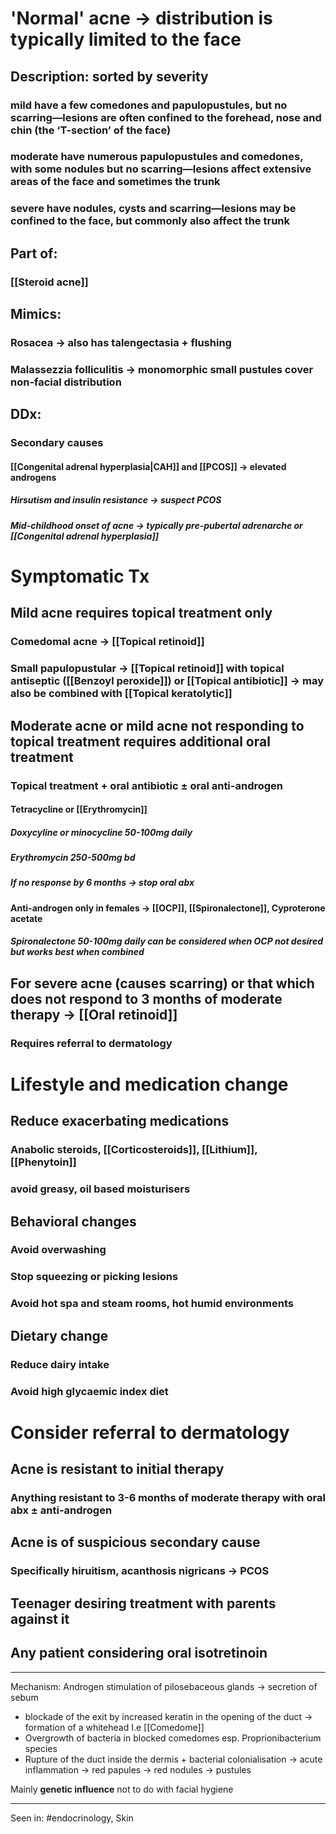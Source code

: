 # 'Normal' acne -> distribution is typically limited to the face
## Description: sorted by severity
### mild have a few comedones and papulopustules, but no scarring—lesions are often confined to the forehead, nose and chin (the ‘T-section’ of the face)
### moderate have numerous papulopustules and comedones, with some nodules but no scarring—lesions affect extensive areas of the face and sometimes the trunk
### severe have nodules, cysts and scarring—lesions may be confined to the face, but commonly also affect the trunk
## Part of:
### [[Steroid acne]]
## Mimics:
### Rosacea -> also has talengectasia + flushing
### Malassezzia folliculitis -> monomorphic small pustules cover non-facial distribution
###
## DDx:
### Secondary causes
#### [[Congenital adrenal hyperplasia|CAH]] and [[PCOS]] -> elevated androgens
##### Hirsutism and insulin resistance -> suspect PCOS
##### Mid-childhood onset of acne -> typically pre-pubertal adrenarche or [[Congenital adrenal hyperplasia]]
# Symptomatic Tx
## Mild acne  requires topical treatment only
### Comedomal acne -> [[Topical retinoid]]
### Small papulopustular -> [[Topical retinoid]] with topical antiseptic ([[Benzoyl peroxide]]) or [[Topical antibiotic]] -> may also be combined with [[Topical keratolytic]]
## Moderate acne or mild acne not responding to topical treatment requires additional oral treatment
### Topical treatment + oral antibiotic ± oral anti-androgen 
#### Tetracycline or [[Erythromycin]]
##### Doxycyline or minocycline 50-100mg daily
##### Erythromycin 250-500mg *bd*
##### If no response by 6 months -> stop oral abx
#### Anti-androgen only in females -> [[OCP]], [[Spironalectone]], Cyproterone acetate 
##### Spironalectone 50-100mg daily can be considered when OCP not desired but works best when combined
## For severe acne (causes scarring) or that which does not respond to 3 months of moderate therapy -> [[Oral retinoid]] 
### Requires referral to dermatology 
# Lifestyle and medication change
## Reduce exacerbating medications
### Anabolic steroids, [[Corticosteroids]], [[Lithium]], [[Phenytoin]]
### avoid greasy, oil based moisturisers
## Behavioral changes
### Avoid overwashing
### Stop squeezing or picking lesions
### Avoid hot spa and steam rooms, hot humid environments
## Dietary change
### Reduce dairy intake
### Avoid high glycaemic index diet 
# Consider referral to dermatology
## Acne is resistant to initial therapy
### Anything resistant to 3-6 months of moderate therapy with oral abx ± anti-androgen
## Acne is of suspicious secondary cause
### Specifically hiruitism, acanthosis nigricans -> PCOS
## Teenager desiring treatment with parents against it
## Any patient considering oral isotretinoin 
---
Mechanism: Androgen stimulation of pilosebaceous glands -> secretion of sebum
- blockade of the exit by increased keratin in the opening of the duct -> formation of a whitehead I.e [[Comedome]]
- Overgrowth of bacteria in blocked comedomes esp. Proprionibacterium species
- Rupture of the duct inside the dermis + bacterial colonialisation -> acute inflammation -> red papules -> red nodules -> pustules

Mainly **genetic influence** not to do with facial hygiene 

---

Seen in: #endocrinology, Skin

